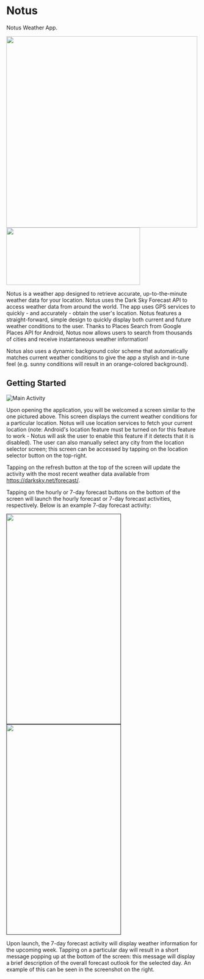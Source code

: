 # Notus
Notus Weather App.

<a href="https://github.com/shadi-hammad/Notus"><img src="https://i.imgur.com/Wy4mklb.png?1" width="500" height="500"></a>      <a href="https://play.google.com/store/apps/details?id=com.shadihammad.stormy"><img src="https://i.imgur.com/rvD32OV.png" width="350" height="150"></a>




Notus is a weather app designed to retrieve accurate, up-to-the-minute weather data for your location. Notus uses the Dark Sky Forecast API to access weather data from around the world. The app uses GPS services to quickly - and accurately - obtain the user's location. Notus features a straight-forward, simple design to quickly display both current and future weather conditions to the user. Thanks to Places Search from Google Places API for Android, Notus now allows users to search from thousands of cities and receive instantaneous weather information! 

Notus also uses a dynamic background color scheme that automatically matches current weather conditions to give the app a stylish and in-tune feel (e.g. sunny conditions will result in an orange-colored background).


## Getting Started

![Main Activity](https://i.imgur.com/5M9yx0F.png)

Upon opening the application, you will be welcomed a screen similar to the one pictured above. This screen displays the current weather conditions for a particular location. Notus will use location services to fetch your current location (note: Android's location feature must be turned on for this feature to work - Notus will ask the user to enable this feature if it detects that it is disabled). The user can also manually select any city from the location selector screen; this screen can be accessed by tapping on the location selector button on the top-right.

Tapping on the refresh button at the top of the screen will update the activity with the most recent weather data available from https://darksky.net/forecast/.

Tapping on the hourly or 7-day forecast buttons on the bottom of the screen will launch the hourly forecast or 7-day forecast activities, respectively. Below is an example 7-day forecast activity:

<a href=""><img src="https://i.imgur.com/uznUlOI.png" width="300" height="550"></a>     <a href=""><img src="https://i.imgur.com/ZSMxIRR.png" width="300" height="550"></a>

Upon launch, the 7-day forecast activity will display weather information for the upcoming week. Tapping on a particular day will result in a short message popping up at the bottom of the screen: this message will display a brief description of the overall forecast outlook for the selected day. An example of this can be seen in the screenshot on the right. 

